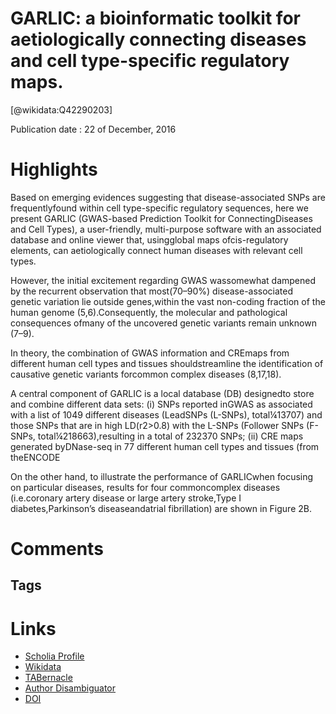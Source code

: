 
GARLIC: a bioinformatic toolkit for aetiologically connecting diseases and cell type-specific regulatory maps.
==============================================================================================================
  
  [@wikidata:Q42290203]  
  
Publication date : 22 of December, 2016  

# Highlights

Based on emerging evidences suggesting that disease-associated SNPs are frequentlyfound within cell type-specific regulatory sequences, here we present GARLIC (GWAS-based Prediction Toolkit for ConnectingDiseases and Cell Types), a user-friendly, multi-purpose software with an associated database and online viewer that, usingglobal maps ofcis-regulatory elements, can aetiologically connect human diseases with relevant cell types.

However,  the  initial  excitement  regarding  GWAS  wassomewhat  dampened  by  the  recurrent  observation  that  most(70–90%) disease-associated genetic variation lie outside genes,within the vast non-coding fraction of the human genome (5,6).Consequently, the molecular and pathological consequences ofmany of the uncovered genetic variants remain unknown (7–9).

In  theory,  the  combination  of  GWAS  information  and  CREmaps  from   different   human   cell   types   and   tissues  shouldstreamline  the  identification  of  causative  genetic  variants  forcommon complex diseases (8,17,18).

A central component of GARLIC is a local database (DB) designedto  store  and  combine  different  data  sets:  (i)  SNPs  reported  inGWAS as associated with a list of 1049 different diseases (LeadSNPs (L-SNPs), total¼13707) and those SNPs that are in high LD(r2>0.8) with the L-SNPs (Follower SNPs (F-SNPs, total¼218663),resulting  in  a  total  of  232370  SNPs;  (ii)  CRE  maps  generated  byDNase-seq in 77 different human cell types and tissues (from theENCODE 

On the other hand, to illustrate the performance of GARLICwhen focusing on particular diseases, results for four commoncomplex diseases (i.e.coronary artery disease or large artery stroke,Type I diabetes,Parkinson’s diseaseandatrial fibrillation) are shown in Figure 2B. 


# Comments

## Tags

# Links
  
 * [Scholia Profile](https://scholia.toolforge.org/work/Q42290203)  
 * [Wikidata](https://www.wikidata.org/wiki/Q42290203)  
 * [TABernacle](https://tabernacle.toolforge.org/?#/tab/manual/Q42290203/P921%3BP4510)  
 * [Author Disambiguator](https://author-disambiguator.toolforge.org/work_item_oauth.php?id=Q42290203&batch_id=&match=1&author_list_id=&doit=Get+author+links+for+work)  
 * [DOI](https://doi.org/10.1093/HMG/DDW423)  
